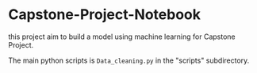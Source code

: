 # Capstone-Project-Notebook
this project aim to build a model using machine learning for Capstone Project.

The main python scripts is `Data_cleaning.py` in the "scripts" subdirectory.
